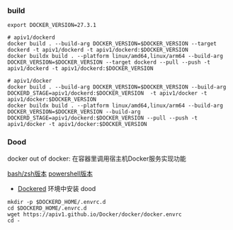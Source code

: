 ### build

```shell
export DOCKER_VERSION=27.3.1

# apiv1/dockerd
docker build . --build-arg DOCKER_VERSION=$DOCKER_VERSION --target dockerd -t apiv1/dockerd -t apiv1/dockerd:$DOCKER_VERSION
docker buildx build . --platform linux/amd64,linux/arm64 --build-arg DOCKER_VERSION=$DOCKER_VERSION --target dockerd --pull --push -t apiv1/dockerd -t apiv1/dockerd:$DOCKER_VERSION

# apiv1/docker
docker build . --build-arg DOCKER_VERSION=$DOCKER_VERSION --build-arg DOCKERD_STAGE=apiv1/dockerd:$DOCKER_VERSION  -t apiv1/docker -t apiv1/docker:$DOCKER_VERSION
docker buildx build . --platform linux/amd64,linux/arm64 --build-arg DOCKER_VERSION=$DOCKER_VERSION --build-arg DOCKERD_STAGE=apiv1/dockerd:$DOCKER_VERSION --pull --push -t apiv1/docker -t apiv1/docker:$DOCKER_VERSION
```

### Dood
docker out of docker: 在容器里调用宿主机Docker服务实现功能

[bash/zsh版本](./docker.envrc)
[powershell版本](./docker.ps1)

* [Dockered](../dockerd/README.md) 环境中安装 dood
```shell
mkdir -p $DOCKERD_HOME/.envrc.d
cd $DOCKERD_HOME/.envrc.d
wget https://apiv1.github.io/Docker/docker/docker.envrc
cd -
```